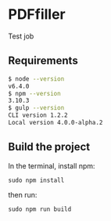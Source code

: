 # PDFfiller
Test job

## Requirements
```sh
$ node --version
v6.4.0
$ npm --version
3.10.3
$ gulp --version
CLI version 1.2.2
Local version 4.0.0-alpha.2
```

## Build the project
In the terminal, install npm:
```
sudo npm install
```
then run:
```
sudo npm run build
```
